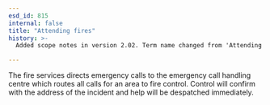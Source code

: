 ```yaml
---
esd_id: 815
internal: false
title: "Attending fires"
history: >-
  Added scope notes in version 2.02. Term name changed from 'Attending fires' to 'Fire and rescue - attending fires' in version 3.00. Name changed to 'Attending fires' in version 4.00.

---
```


The fire services directs emergency calls to the emergency call handling centre which routes all calls for an area to fire control. Control will confirm with the address of the incident and help will be despatched immediately.

